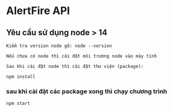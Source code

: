 # AlertFire API 

## Yêu cầu sử dụng node > 14
```
Kiểm tra version node gõ: node --version

Nếu chưa có node thì cài đặt môi trường node vào mày tính
```

```
Sau khi cài đặt node thì cài đặt thư viện (package):

npm install
```

### sau khi cài đặt các package xong thì chạy chương trình

```
npm start
```
